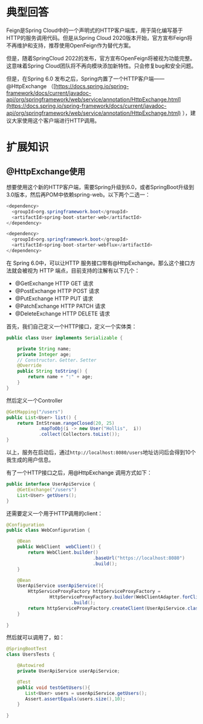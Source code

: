 # 典型回答


Feign是Spring Cloud中的一个声明式的HTTP客户端库，用于简化编写基于HTTP的服务调用代码。但是从Spring Cloud 2020版本开始，官方宣布Feign将不再维护和支持，推荐使用OpenFeign作为替代方案。



但是，随着SpringCloud 2022的发布，官方宣布OpenFeign将被视为功能完整。这意味着Spring Cloud团队将不再向模块添加新特性。只会修复bug和安全问题。



但是，在Spring 6.0 发布之后，Spring内置了一个HTTP客户端——@HttpExchange （[https://docs.spring.io/spring-framework/docs/current/javadoc-api/org/springframework/web/service/annotation/HttpExchange.html](https://docs.spring.io/spring-framework/docs/current/javadoc-api/org/springframework/web/service/annotation/HttpExchange.html) ），建议大家使用这个客户端进行HTTP调用。



# 扩展知识


## @HttpExchange使用


想要使用这个新的HTTP客户端，需要Spring升级到6.0，或者SpringBoot升级到3.0版本，然后再POM中依赖spring-web。以下两个二选一：



```java
<dependency>
  <groupId>org.springframework.boot</groupId>
  <artifactId>spring-boot-starter-web</artifactId>
</dependency>

<dependency>
  <groupId>org.springframework.boot</groupId>
  <artifactId>spring-boot-starter-webflux</artifactId>
</dependency>
```



<font style="color:rgb(18, 18, 18);">在 Spring 6.0中，可以让HTTP 服务接口带有</font><font style="color:rgb(18, 18, 18);background-color:rgb(246, 246, 246);">@HttpExchange</font><font style="color:rgb(18, 18, 18);">。那么这个接口方法就会被视为 HTTP 端点，目前支持的注解有以下几个：</font>



+ @GetExchange  HTTP GET 请求
+ @PostExchange  HTTP POST 请求
+ @PutExchange  HTTP PUT 请求
+ @PatchExchange  HTTP PATCH 请求
+ @DeleteExchange  HTTP DELETE 请求



首先，我们自己定义一个HTTP接口，定义一个实体类：



```java
public class User implements Serializable {

    private String name;
    private Integer age;
    // Constructor、Getter、Setter
    @Override
    public String toString() {
        return name + ":" + age;
    }
}

```



然后定义一个Controller

```java
@GetMapping("/users")
public List<User> list() {
    return IntStream.rangeClosed(20, 25)
            .mapToObj(i -> new User("Hollis",  i))
            .collect(Collectors.toList());
}
```



以上，服务在启动后，通过`http://localhost:8080/users`地址访问后会得到10个我生成的用户信息。



有了一个HTTP接口之后，用<font style="color:rgb(18, 18, 18);background-color:rgb(246, 246, 246);">@HttpExchange </font>调用方式如下：



```java
public interface UserApiService {
    @GetExchange("/users")
    List<User> getUsers();
}
```

<font style="color:rgb(18, 18, 18);"></font>

<font style="color:rgb(18, 18, 18);">还需要定义一个用于HTTP调用的client：</font>

<font style="color:rgb(18, 18, 18);"></font>

```java
@Configuration
public class WebConfiguration {

    @Bean
    public WebClient  webClient() {
        return WebClient.builder()
                                .baseUrl("https://localhost:8080")
                                .build();
    }

    @Bean
    UserApiService userApiService(){
        HttpServiceProxyFactory httpServiceProxyFactory =
                HttpServiceProxyFactory.builder(WebClientAdapter.forClient(webClient()))
                        .build();
        return httpServiceProxyFactory.createClient(UserApiService.class);
    }
    	
}
```

<font style="color:rgb(18, 18, 18);"></font>

<font style="color:rgb(18, 18, 18);">然后就可以调用了，如：</font>

<font style="color:rgb(18, 18, 18);"></font>

```java
@SpringBootTest
class UsersTests {

    @Autowired
    private UserApiService userApiService;

    @Test
    public void testGetUsers(){
       List<User> users = userApiService.getUsers();
       Assert.assertEquals(users.size(),10);
    }
    
}
```

<font style="color:rgb(18, 18, 18);"></font>

